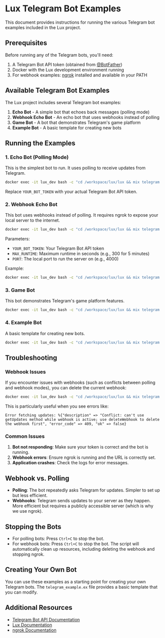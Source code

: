 # Lux Telegram Bot Examples

This document provides instructions for running the various Telegram bot examples included in the Lux project.

## Prerequisites

Before running any of the Telegram bots, you'll need:

1. A Telegram Bot API token (obtained from [@BotFather](https://t.me/BotFather))
2. Docker with the Lux development environment running
3. For webhook examples: [ngrok](https://ngrok.com/) installed and available in your PATH

## Available Telegram Bot Examples

The Lux project includes several Telegram bot examples:

1. **Echo Bot** - A simple bot that echoes back messages (polling mode)
2. **Webhook Echo Bot** - An echo bot that uses webhooks instead of polling
3. **Game Bot** - A bot that demonstrates Telegram's game platform
4. **Example Bot** - A basic template for creating new bots

## Running the Examples

### 1. Echo Bot (Polling Mode)

This is the simplest bot to run. It uses polling to receive updates from Telegram.

```bash
docker exec -it lux_dev bash -c "cd /workspace/lux/lux && mix telegram.echo_bot YOUR_BOT_TOKEN"
```

Replace `YOUR_BOT_TOKEN` with your actual Telegram Bot API token.

### 2. Webhook Echo Bot

This bot uses webhooks instead of polling. It requires ngrok to expose your local server to the internet.

```bash
docker exec -it lux_dev bash -c "cd /workspace/lux/lux && mix telegram.webhook_fixed YOUR_BOT_TOKEN MAX_RUNTIME PORT"
```

Parameters:
- `YOUR_BOT_TOKEN`: Your Telegram Bot API token
- `MAX_RUNTIME`: Maximum runtime in seconds (e.g., 300 for 5 minutes)
- `PORT`: The local port to run the server on (e.g., 4000)

Example:
```bash
docker exec -it lux_dev bash -c "cd /workspace/lux/lux && mix telegram.webhook_fixed YOUR_BOT_TOKEN 300 4000"
```

### 3. Game Bot

This bot demonstrates Telegram's game platform features.

```bash
docker exec -it lux_dev bash -c "cd /workspace/lux/lux && mix telegram.game_bot YOUR_BOT_TOKEN"
```

### 4. Example Bot

A basic template for creating new bots.

```bash
docker exec -it lux_dev bash -c "cd /workspace/lux/lux && mix telegram.example YOUR_BOT_TOKEN"
```

## Troubleshooting

### Webhook Issues

If you encounter issues with webhooks (such as conflicts between polling and webhook modes), you can delete the current webhook:

```bash
docker exec -it lux_dev bash -c "cd /workspace/lux/lux && mix telegram.delete_webhook YOUR_BOT_TOKEN"
```

This is particularly useful when you see errors like:
```
Error fetching updates: %{"description" => "Conflict: can't use getUpdates method while webhook is active; use deleteWebhook to delete the webhook first", "error_code" => 409, "ok" => false}
```

### Common Issues

1. **Bot not responding**: Make sure your token is correct and the bot is running.
2. **Webhook errors**: Ensure ngrok is running and the URL is correctly set.
3. **Application crashes**: Check the logs for error messages.

## Webhook vs. Polling

- **Polling**: The bot repeatedly asks Telegram for updates. Simpler to set up but less efficient.
- **Webhooks**: Telegram sends updates to your server as they happen. More efficient but requires a publicly accessible server (which is why we use ngrok).

## Stopping the Bots

- For polling bots: Press `Ctrl+C` to stop the bot.
- For webhook bots: Press `Ctrl+C` to stop the bot. The script will automatically clean up resources, including deleting the webhook and stopping ngrok.

## Creating Your Own Bot

You can use these examples as a starting point for creating your own Telegram bots. The `telegram_example.ex` file provides a basic template that you can modify.

## Additional Resources

- [Telegram Bot API Documentation](https://core.telegram.org/bots/api)
- [Lux Documentation](https://hexdocs.pm/lux)
- [ngrok Documentation](https://ngrok.com/docs) 